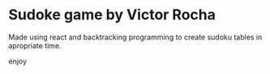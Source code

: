 # Sudoke game by Victor Rocha

Made using react and backtracking programming to create sudoku tables in apropriate time.

enjoy